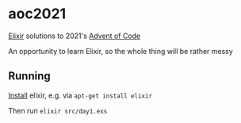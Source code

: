 # aoc2021

[Elixir](https://elixir-lang.org) solutions to 2021's [Advent of Code](https://adventofcode.com/2021)

An opportunity to learn Elixir, so the whole thing will be rather messy

## Running

[Install](https://elixir-lang.org/install.html) elixir, e.g. via `apt-get install elixir`

Then run `elixir src/day1.exs`
